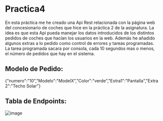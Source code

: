 # Practica4
En esta práctica me he creado una Api Rest relacionada con la página web del concesionario de coches que hice en la práctica 2 de la asignatura. La idea es que esta Api pueda manejar los datos introducidos de los distintos pedidos de coches que hacían los usuarios en la web. Además he añadido algunos extras a lo pedido como control de errores y tareas programadas.
La tarea programada sacara por consola, cada 10 segundos mas o menos, el número de pedidos que hay en el sistema.
## Modelo de Pedido:
{"numero":"10","Modelo":"ModelX","Color":"verde","Extra1":"Pantalla","Extra2":"Techo Solar"}
## Tabla de Endpoints: 
![image](https://github.com/GabrielIcai/Practica4/assets/97621747/602e7464-00d1-4fe7-918d-167cbe58cede)
